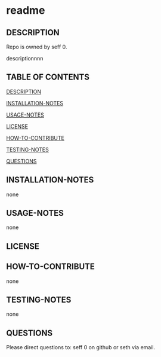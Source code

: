 # readme

## DESCRIPTION

Repo is owned by seff 0.

descriptionnnn

## TABLE OF CONTENTS

[DESCRIPTION](#description)

[INSTALLATION-NOTES](#installation-notes)

[USAGE-NOTES](#usage-notes)

[LICENSE](#license)

[HOW-TO-CONTRIBUTE](#how-to-contribute)

[TESTING-NOTES](#testing-notes)

[QUESTIONS](#questions)

## INSTALLATION-NOTES

none

## USAGE-NOTES

none

## LICENSE

## HOW-TO-CONTRIBUTE

none

## TESTING-NOTES

none

## QUESTIONS

Please direct questions to: seff 0 on github or seth via email.
